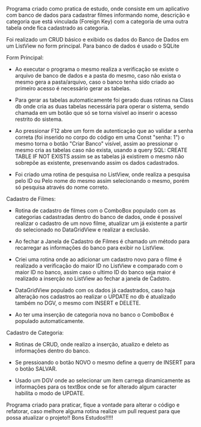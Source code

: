 Programa criado como pratica de estudo, onde consiste em um aplicativo com banco de dados para cadastrar filmes informando nome, descrição e categoria que está vinculada (Foreign Key) com a categoria de uma outra tabela onde fica cadastrado as categoria.

Foi realizado um CRUD básico e exibido os dados do Banco de Dados em um ListView no form principal. Para banco de dados é usado o SQLite


Form Principal:

- Ao executar o programa o mesmo realiza a verificação se existe o arquivo de banco de dados e a pasta do mesmo, caso não exista o mesmo gera a pasta/arquivo, caso o banco tenha sido criado ao primeiro acesso é necessário gerar as tabelas.

- Para gerar as tabelas automaticamente foi gerado duas rotinas na Class db onde cria as duas tabelas necessária para operar o sistema, sendo chamada em um botão que só se torna visivel ao inserir o acesso restrito do sistema.

- Ao pressionar F12 abre um form de autenticação que ao validar a senha correta (foi inserido no corpo do código em uma Const "senha: 1") o mesmo torna o botão "Criar Banco" visível, assim ao pressionar o mesmo cria as tabelas caso não exista, usando a query SQL: CREATE TABLE IF NOT EXISTS
assim se as tabelas já existirem o mesmo não sobrepõe as existente, presenvando assim os dados cadastrados.

- Foi criado uma rotina de pesquisa no ListView, onde realiza a pesquisa pelo ID ou Pelo nome do mesmo assim selecionando o mesmo, porém só pesquisa através do nome correto.



Cadastro de Filmes:


- Rotina de cadastro de filmes com o ComboBox populado com as categorias cadastradas dentro do banco de dados, onde é possivel realizar o cadastro de um novo filme, atualizar um já existente a partir do selecionado no DataGridView e realizar a exclusão.

- Ao fechar a Janela de Cadastro de Filmes é chamado um método para recarregar as informações do banco para exibir no ListView.

- Criei uma rotina onde ao adicionar um cadastro novo para o filme é realizado a verificação do maior ID no ListView e comparado com o maior ID no banco, assim caso o ultimo ID do banco seja maior é realizado a inserção no ListView ao fechar a janela de Cadstro.

- DataGridView populado com os dados já cadastrados, caso haja alteração nos cadastros ao realizar o UPDATE no db é atualizado também no DGV, o mesmo com INSERT e DELETE.

- Ao ter uma inserção de categoria nova no banco o ComboBox é populado automaticamente.


Cadastro de Categoria:

- Rotinas de CRUD, onde realizo a inserção, atualizo e deleto as informações dentro do banco.


- Se pressioando o botão NOVO o mesmo define a querry de INSERT para o botão SALVAR.


- Usado um DGV onde ao selecionar um item carrega dinamicamente as informações para os textBox onde se for alterado algum caracter habilita o modo de UPDATE.


Programa criado para praticar, fique a vontade para alterar o código e refatorar, caso melhore alguma rotina realize um pull request para que possa atualizar o projeto!! Bons Estudos!!!!!
